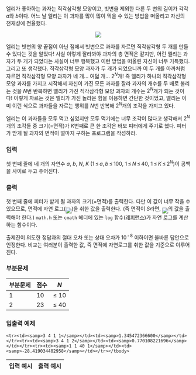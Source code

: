 엘리가 좋아하는 과자는 직각삼각형 모양이고, 빗변을 제외한 다른 두 변의 길이가 각각 <span class="tex-span"><i>a</i></span>와 <span class="tex-span"><i>b</i></span>이다. 어느 날 엘리는 이 과자를 많이 많이 먹을 수 있는 방법을 떠올리고 자신의 천재성에 전율했다.

<center>
<img class="thumbnail" src="https://attach.oj.uz/contest/kriii3/imgM.png"/>
</center>

엘리는 빗변의 양 끝점이 아닌 점에서 빗변으로 과자를 자르면 직각삼각형 두 개를 만들 수 있다는 것을 알았다! 사실 이렇게 잘라봐야 과자의 총 면적은 같지만, 어린 엘리는 과자가 두 개가 되었다는 사실이 너무 행복했고 이런 방법을 떠올린 자신이 너무 기특했다. 그리고 또 생각했다. 직각삼각형 모양 과자가 두 개가 되었으니까 이 두 개를 아까처럼 자르면 직각삼각형 모양 과자가 네 개… 여덟 개… <span class="tex-span">2<sup class="upper-index"><i>N</i></sup></span>개! 즉 엘리가 하나의 직각삼각형 모양 과자를 가지고 시작해서 자신이 가진 모든 과자를 잘라 과자의 개수를 두 배로 불리는 것을 <span class="tex-span"><i>N</i></span>번 반복하면 엘리가 가진 직각삼각형 모양 과자의 개수는 <span class="tex-span">2<sup class="upper-index"><i>N</i></sup></span>개가 되는 것이다! 이렇게 자르는 것은 엘리가 가진 놀라운 힘을 이용하면 간단한 것이었고, 엘리는 이미 이런 식으로 과자들을 자르는 행위를 <span class="tex-span"><i>N</i></span>번 반복해 <span class="tex-span">2<sup class="upper-index"><i>N</i></sup></span>개의 조각을 가지고 있다.

엘리는 이 과자들을 모두 먹고 싶었지만 모두 먹기에는 너무 조각이 많다고 생각해서 <span class="tex-span">2<sup class="upper-index"><i>N</i></sup></span>개의 조각들 중 크기(=면적)가 <span class="tex-span"><i>K</i></span>번째로 큰 한 조각은 바보 피터에게 주기로 했다. 피터가 받게 될 과자의 면적이 얼마지 구하는 프로그램을 작성하라.

### 입력

첫 번째 줄에 네 개의 자연수 <span class="tex-span"><i>a</i></span>, <span class="tex-span"><i>b</i></span>, <span class="tex-span"><i>N</i></span>, <span class="tex-span"><i>K</i></span> (<span class="tex-span">1&thinsp;≤&thinsp;<i>a</i>,&thinsp;<i>b</i>&thinsp;≤&thinsp;100</span>, <span class="tex-span">1&thinsp;≤&thinsp;<i>N</i>&thinsp;≤&thinsp;40</span>, <span class="tex-span">1&thinsp;≤&thinsp;<i>K</i>&thinsp;≤&thinsp;2<sup class="upper-index"><i>N</i></sup></span>)이 공백을 사이로 두고 주어진다.

### 출력

첫 번째 줄에 피터가 받게 될 과자의 크기(=면적)를 출력한다. 다만 이 값이 너무 작을 수 있으므로, 면적에 자연 로그(<img align="middle" class="tex-formula" src="https://attach.oj.uz/contest/kriii3/32c31c1837a97fbf3b6bb5a9452cd00fd8e642a4.png">)을 취한 값을 출력한다. (즉 면적이 <span class="tex-span"><i>S</i></span>라면, <img align="middle" class="tex-formula" src="https://attach.oj.uz/contest/kriii3/ab5e35ce16e5d96926cf5577f14ed4b8ff68e371.png">의 값을 출력해야 한다.) `math.h` 또는 `cmath` 헤더에 있는 `log` 함수([레퍼런스](http://www.cplusplus.com/reference/cmath/log/))가 자연 로그를 계산하는 함수이다.

출제진이 의도한 정답과의 절대 오차 또는 상대 오차가 <span class="tex-span">10<sup class="upper-index">&thinsp;-&thinsp;8</sup></span> 이하이면 올바른 답안으로 인정한다. 비교는 여러분이 출력한 값, 즉 면적에 자연로그를 취한 값을 기준으로 이루어진다.

### 부분문제

<div class="row">
<div class="col-sm-8 col-md-8 col-lg-6">
<div class='table-responsive'>
<table class='table table-bordered'>
<thead>
 <tr>
  <th class="col-sm-3 col-md-3 col-lg-3">부분문제</th>
  <th class="col-sm-4 col-md-4 col-lg-4">점수</th>
  <th class="col-sm-5 col-md-5 col-lg-5"><span class="tex-span"><i>N</i></span></th>
 </tr>
</thead>
<tbody>
 <tr>
  <td>1</td>
  <td>10</td>
  <td><span class="tex-span">&le; 10</span></td>
 </tr>
 <tr>
  <td>2</td>
  <td>23</td>
  <td><span class="tex-span">&le; 40</span></td>
 </tr>
</tbody>
</table>
</div>
</div>
</div>

### 입출력 예제

<table class="table table-condensed table-bordered " id="examples_table">
	<thead>
		<tr>
			<th class="col-lg-6 col-md-6 col-sm-6">입력 예시</th>
			<th class="col-lg-6 col-md-6 col-sm-6">출력 예시</th>
		</tr>
	</thead>
	<tbody>
	
	<tr><td><samp>3 4 1 1</samp></td><td><samp>1.345472366600</samp></td></tr><tr><td><samp>3 4 1 2</samp></td><td><samp>0.770108221696</samp></td></tr><tr><td><samp>1 1 40 1</samp></td><td><samp>-28.419034402958</samp></td></tr></tbody>
</table>
